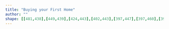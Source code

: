 ```yaml
---
title: "Buying your First Home"
author: ""
shape: [[481,438],[449,439],[424,443],[402,443],[397,447],[397,460],[399,471],[399,500],[403,522],[402,536],[404,545],[405,589],[410,623],[411,657],[414,678],[414,714],[416,722],[416,737],[422,797],[427,877],[432,921],[436,1001],[441,1046],[445,1112],[447,1124],[447,1140],[449,1153],[450,1185],[454,1219],[454,1270],[457,1289],[457,1306],[460,1311],[463,1326],[465,1359],[469,1374],[474,1411],[479,1418],[488,1421],[561,1420],[570,1418],[575,1413],[577,1408],[576,1399],[570,1381],[570,1368],[573,1364],[575,1356],[575,1338],[570,1295],[570,1277],[561,1158],[561,1136],[558,1112],[558,1093],[554,1070],[553,1043],[550,1022],[550,1001],[547,975],[547,950],[541,900],[533,758],[531,752],[525,706],[522,697],[517,689],[515,660],[512,653],[512,635],[510,628],[508,588],[506,579],[506,559],[502,529],[502,493],[497,464],[497,451],[495,442],[492,439],[488,438]]
---
```

